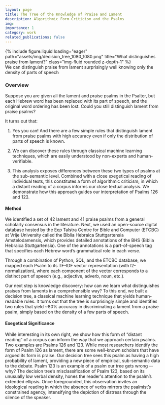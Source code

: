 ```yaml
---
layout: page
title: The Tree of the Knowledge of Praise and Lament
description: Algorithmic Form Criticism and the Psalms
img:  
importance: 1
category: work
related_publications: false
---
```


<div class="row">
    <div class="col-sm mt-3 mt-md-0">
        {% include figure.liquid loading="eager" path="assets/img/decision_tree_1080_1080.png"  title="What distinguishes praise from lament?" class="img-fluid rounded z-depth-1" %}
    </div>
</div>
<div class="caption">
    We can distinguish praise from lament surprisingly well knowing only the density of parts of speech
</div>

### Overview  
Suppose you are given all the lament and praise psalms in the Psalter, but each Hebrew word has been replaced with its part of speech, and the original word ordering has been lost.  Could you still distinguish lament from praise psalms?  

It turns out that:

1. Yes you can!  And there are a few simple rules that distinguish lament from praise psalms with high accuracy even if only the distribution of parts of speech is known. 

2. We can discover these rules through classical machine learning techniques, which are easily understood by non-experts and human-verifiable.  

3.  This analysis exposes differences between these two types of psalms at the sub-semantic level.  Combined with a close exegetical reading of individual texts, this constitutes a form of algorithmic criticism, in which a distant reading of a corpus informs our close textual analysis.  We demonstrate how this approach guides our interpretation of Psalms 126 and 123.   

#### Method

We identified a set of 42 lament and 41 praise psalms from a general scholarly consensus in the literature.  Next, we used an open-source digital database hosted by the Eep Talstra Centre for Bible and Computer (ETCBC) at Vrije University called the Biblia Hebraica Stuttgartensia Amstelodamensis, which provides detailed annotations of the BHS (Biblia Hebraica Stuttgartensia).  One of the annotations is a part-of-speech tag that specifies each Hebrew word’s grammatical role in each verse.

Through a combination of Python, SQL, and the ETCBC database, we mapped each Psalm to its TF-IDF vector representation (with l2-normalization), where each component of the vector corresponds to a distinct part of speech (e.g., adjective, adverb, noun, etc.).  

Our next step is knowledge discovery:  how can we learn what distinguishes praises from laments in a comprehensible way?  To this end, we built a decision tree, a classical machine learning technique that yields human-readable rules.  It turns out that the tree is surprisingly simple and identifies two rules that yield ~80% accuracy in discriminating a lament from a praise psalm, simply based on the density of a few parts of speech.

#### Exegetical Significance 
While interesting in its own right, we show how this form of “distant reading” of a corpus can inform the way that we approach certain psalms.  Two examples are Psalms 126 and 123.  While most researchers identify the form of Psalm 126 as lament, there are some well-known scholars that have argued its form is praise.  Our decision tree sees this psalm as having a high probability of lament, providing a new piece of empirical, sub-semantic data to the debate.  Psalm 123 is an example of a psalm our tree gets wrong -- why?  The decision tree’s misclassification of Psalm 123, based on its unusually low verbal density, hones the reader's attention to the psalm’s extended ellipsis. Once foregrounded, this observation invites an ideological reading in which the absence of verbs mirrors the psalmist’s constrained agency, intensifying the depiction of distress through the silence of the speaker.

   